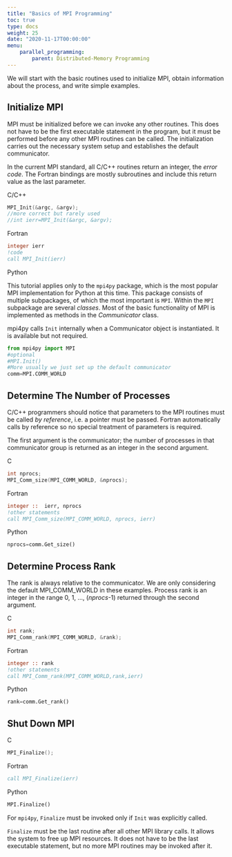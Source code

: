 ```yaml
---
title: "Basics of MPI Programming"
toc: true
type: docs
weight: 25
date: "2020-11-17T00:00:00"
menu:
    parallel_programming:
        parent: Distributed-Memory Programming
---
```


We will start with the basic routines used to initialize MPI, obtain information about the process, and write simple examples.

## Initialize MPI

MPI must be initialized before we can invoke any other routines.  This does not have to be the first executable statement in the program, but it must be performed before any other MPI routines can be called.  The initialization carries out the necessary system setup and establishes the default communicator.

In the current MPI standard, all C/C\+\+ routines return an integer, the _error code_.  The Fortran bindings are mostly subroutines and include this return value as the last parameter.

C/C++
```c
MPI_Init(&argc, &argv);
//more correct but rarely used
//int ierr=MPI_Init(&argc, &argv);
```

Fortran
```fortran
integer ierr
!code
call MPI_Init(ierr)
```

Python

This tutorial applies only to the `mpi4py` package, which is the most popular MPI implementation for Python at this time.  This package consists of multiple subpackages, of which the most important is `MPI`.  Within the `MPI` subpackage are several _classes_.  Most of the basic functionality of MPI is implemented as methods in the _Communicator_ class.

mpi4py calls `Init` internally when a Communicator object is instantiated. It is available but not required.

```python
from mpi4py import MPI
#optional
#MPI.Init()
#More usually we just set up the default communicator
comm=MPI.COMM_WORLD
```

## Determine The Number of Processes

C/C\+\+ programmers should notice that parameters to the MPI routines must be called _by reference_, i.e. a pointer must be passed.  Fortran automatically calls by reference so no special treatment of parameters is required. 

The first argument is the communicator; the number of processes in that communicator group is returned as an integer in the second argument.

C
```c
int nprocs;
MPI_Comm_size(MPI_COMM_WORLD, &nprocs);
```

Fortran
```fortran
integer ::  ierr, nprocs
!other statements
call MPI_Comm_size(MPI_COMM_WORLD, nprocs, ierr)
```

Python
```python
nprocs=comm.Get_size()
```

## Determine Process Rank

The rank is always relative to the communicator.  We are only considering the default MPI_COMM_WORLD in these examples.  Process rank is an integer in the range
0, 1, …,  (_nprocs_-1) returned through the second argument.

C
```c
int rank;
MPI_Comm_rank(MPI_COMM_WORLD, &rank);
```

Fortran
```fortran
integer :: rank
!other statements
call MPI_Comm_rank(MPI_COMM_WORLD,rank,ierr)
```

Python
```python
rank=comm.Get_rank()
```

## Shut Down MPI

C
```c
MPI_Finalize();
```

Fortran
```fortran
call MPI_Finalize(ierr)
```

Python
```python
MPI.Finalize()
```
For `mpi4py`, `Finalize` must be invoked only if `Init` was explicitly called.

`Finalize` must be the last routine after all other MPI library calls.  It allows the system to free up MPI resources.  It does not have to be the last executable statement, but no more MPI routines may be invoked after it.

